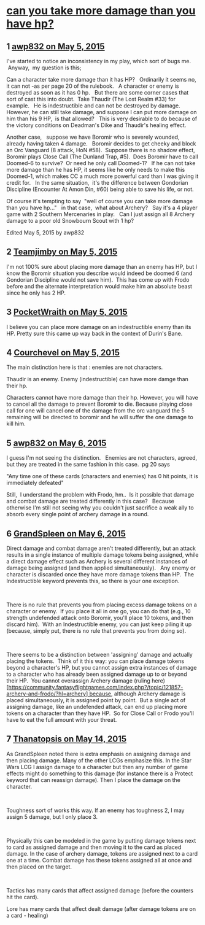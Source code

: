 # [can you take more damage than you have hp?](https://community.fantasyflightgames.com/topic/175305-can-you-take-more-damage-than-you-have-hp/)

## 1 [awp832 on May 5, 2015](https://community.fantasyflightgames.com/topic/175305-can-you-take-more-damage-than-you-have-hp/?do=findComment&comment=1606951)

I've started to notice an inconsistency in my play, which sort of bugs me.    Anyway,  my question is this;

Can a character take more damage than it has HP?   Ordinarily it seems no, it can not -as per page 20 of the rulebook.   A character or enemy is destroyed as soon as it has 0 hp.   But there are some corner cases that sort of cast this into doubt.  Take Thaudir (The Lost Realm #33) for example.   He is indestructible and can not be destroyed by damage.   However, he can still take damage, and suppose I can put more damage on him than his 9 HP,  is that allowed?   This is very desirable to do because of the victory conditions on Deadman's Dike and Thaudir's healing effect.  

Another case,   suppose we have Boromir who is severely wounded, already having taken 4 damage.   Boromir decides to get cheeky and block an Orc Vanguard (8 attack, HoN #58).  Suppose there is no shadow effect, Boromir plays Close Call (The Dunland Trap, #5).  Does Boromir have to call Doomed-6 to survive?  Or need he only call Doomed-1?   If he can not take more damage than he has HP, it seems like he only needs to make this Doomed-1, which makes CC a much more powerful card than I was giving it credit for.   In the same situation,  it's the difference between Gondorian Discipline (Encounter At Amon Din, #60) being able to save his life, or not.

Of course it's tempting to say  "well of course you can take more damage than you have hp..."   in that case,  what about Archery?   Say it's a 4 player game with 2 Southern Mercenaries in play.   Can I just assign all 8 Archery damage to a poor old Snowbourn Scout with 1 hp? 

Edited May 5, 2015 by awp832

## 2 [Teamjimby on May 5, 2015](https://community.fantasyflightgames.com/topic/175305-can-you-take-more-damage-than-you-have-hp/?do=findComment&comment=1607088)

I'm not 100% sure about placing more damage than an enemy has HP, but I know the Boromir situation you describe would indeed be doomed 6 (and Gondorian Discipline would not save him).  This has come up with Frodo before and the alternate interpretation would make him an absolute beast since he only has 2 HP.

## 3 [PocketWraith on May 5, 2015](https://community.fantasyflightgames.com/topic/175305-can-you-take-more-damage-than-you-have-hp/?do=findComment&comment=1607112)

I believe you can place more damage on an indestructible enemy than its HP. Pretty sure this came up way back in the context of Durin's Bane.

## 4 [Courchevel on May 5, 2015](https://community.fantasyflightgames.com/topic/175305-can-you-take-more-damage-than-you-have-hp/?do=findComment&comment=1607157)

The main distinction here is that : enemies are not characters.

Thaudir is an enemy. Enemy (indestructible) can have more damge than their hp.

Characters cannot have more damage than their hp. However, you will have to cancel all the damage to prevent Boromir to die. Because playing close call for one will cancel one of the damage from the orc vanguard the 5 remaining will be directed to boromir and he will suffer the one damage to kill him.

## 5 [awp832 on May 6, 2015](https://community.fantasyflightgames.com/topic/175305-can-you-take-more-damage-than-you-have-hp/?do=findComment&comment=1607766)

I guess I'm not seeing the distinction.   Enemies are not characters, agreed, but they are treated in the same fashion in this case.  pg 20 says

"Any time one of these cards (characters and enemies) has 0 hit points, it is immediately defeated"

Still,  I understand the problem with Frodo, hm..  Is it possible that damage and combat damage are treated differently in this case?   Because otherwise I'm still not seeing why you couldn't just sacrifice a weak ally to absorb every single point of archery damage in a round.

## 6 [GrandSpleen on May 6, 2015](https://community.fantasyflightgames.com/topic/175305-can-you-take-more-damage-than-you-have-hp/?do=findComment&comment=1607862)

Direct damage and combat damage aren't treated differently, but an attack results in a single instance of multiple damage tokens being assigned, while a direct damage effect such as Archery is several different instances of damage being assigned (and then applied simultaneously).   Any enemy or character is discarded once they have more damage tokens than HP.  The Indestructible keyword prevents this, so there is your one exception.

 

There is no rule that prevents you from placing excess damage tokens on a character or enemy.  If you place it all in one go, you can do that (e.g., 10 strength undefended attack onto Boromir, you'll place 10 tokens, and then discard him).  With an Indestructible enemy, you can just keep piling it up (because, simply put, there is no rule that prevents you from doing so).  

 

There seems to be a distinction between 'assigning' damage and actually placing the tokens.  Think of it this way: you can place damage tokens beyond a character's HP, but you cannot assign extra instances of damage to a character who has already been assigned damage up to or beyond their HP.  You cannot overassign Archery damage (ruling here) [https://community.fantasyflightgames.com/index.php?/topic/121857-archery-and-frodo/?hl=archery] because, although Archery damage is placed simultaneously, it is assigned point by point.  But a single act of assigning damage, like an undefended attack, can end up placing more tokens on a character than they have HP.  So for Close Call or Frodo you'll have to eat the full amount with your threat.

## 7 [Thanatopsis on May 14, 2015](https://community.fantasyflightgames.com/topic/175305-can-you-take-more-damage-than-you-have-hp/?do=findComment&comment=1620983)

As GrandSpleen noted there is extra emphasis on assigning damage and then placing damage. Many of the other LCGs emphasize this. In the Star Wars LCG I assign damage to a character but then any number of game effects might do something to this damage (for instance there is a Protect keyword that can reassign damage). Then I place the damage on the character.

 

Toughness sort of works this way. If an enemy has toughness 2, I may assign 5 damage, but I only place 3.

 

Physically this can be modeled in the game by putting damage tokens next to card as assigned damage and then moving it to the card as placed damage. In the case of archery damage, tokens are assigned next to a card one at a time. Combat damage has these tokens assigned all at once and then placed on the target.

 

Tactics has many cards that affect assigned damage (before the counters hit the card). 

Lore has many cards that affect dealt damage (after damage tokens are on a card - healing)


